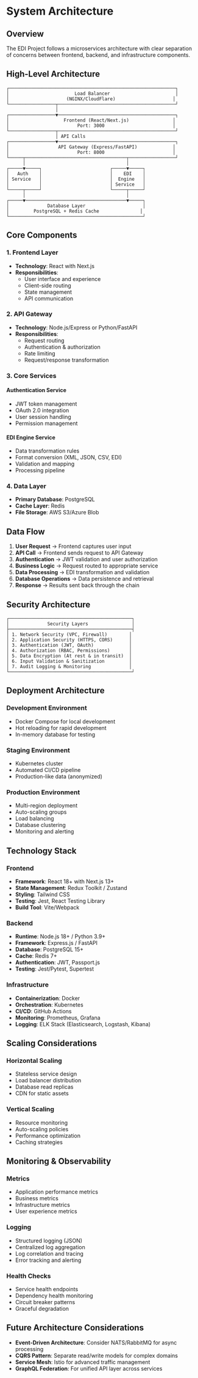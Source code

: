 # System Architecture

## Overview

The EDI Project follows a microservices architecture with clear separation of concerns between frontend, backend, and infrastructure components.

## High-Level Architecture

```
┌─────────────────────────────────────────────────────────────┐
│                        Load Balancer                        │
│                     (NGINX/CloudFlare)                     │
└─────────────────┬───────────────────────────────────────────┘
                  │
┌─────────────────▼───────────────────────────────────────────┐
│                    Frontend (React/Next.js)                │
│                         Port: 3000                         │
└─────────────────┬───────────────────────────────────────────┘
                  │ API Calls
┌─────────────────▼───────────────────────────────────────────┐
│                  API Gateway (Express/FastAPI)             │
│                         Port: 8000                         │
└─────┬─────────────────────────────────────┬─────────────────┘
      │                                     │
┌─────▼─────┐                         ┌─────▼─────┐
│   Auth    │                         │    EDI    │
│ Service   │                         │  Engine   │
│           │                         │ Service   │
└─────┬─────┘                         └─────┬─────┘
      │                                     │
┌─────▼─────────────────────────────────────▼─────┐
│              Database Layer                     │
│         PostgreSQL + Redis Cache               │
└─────────────────────────────────────────────────┘
```

## Core Components

### 1. Frontend Layer
- **Technology**: React with Next.js
- **Responsibilities**:
  - User interface and experience
  - Client-side routing
  - State management
  - API communication

### 2. API Gateway
- **Technology**: Node.js/Express or Python/FastAPI
- **Responsibilities**:
  - Request routing
  - Authentication & authorization
  - Rate limiting
  - Request/response transformation

### 3. Core Services

#### Authentication Service
- JWT token management
- OAuth 2.0 integration
- User session handling
- Permission management

#### EDI Engine Service
- Data transformation rules
- Format conversion (XML, JSON, CSV, EDI)
- Validation and mapping
- Processing pipeline

### 4. Data Layer
- **Primary Database**: PostgreSQL
- **Cache Layer**: Redis
- **File Storage**: AWS S3/Azure Blob

## Data Flow

1. **User Request** → Frontend captures user input
2. **API Call** → Frontend sends request to API Gateway
3. **Authentication** → JWT validation and user authorization
4. **Business Logic** → Request routed to appropriate service
5. **Data Processing** → EDI transformation and validation
6. **Database Operations** → Data persistence and retrieval
7. **Response** → Results sent back through the chain

## Security Architecture

```
┌─────────────────────────────────────────────┐
│              Security Layers                │
├─────────────────────────────────────────────┤
│ 1. Network Security (VPC, Firewall)        │
│ 2. Application Security (HTTPS, CORS)      │
│ 3. Authentication (JWT, OAuth)             │
│ 4. Authorization (RBAC, Permissions)       │
│ 5. Data Encryption (At rest & in transit)  │
│ 6. Input Validation & Sanitization         │
│ 7. Audit Logging & Monitoring              │
└─────────────────────────────────────────────┘
```

## Deployment Architecture

### Development Environment
- Docker Compose for local development
- Hot reloading for rapid development
- In-memory database for testing

### Staging Environment
- Kubernetes cluster
- Automated CI/CD pipeline
- Production-like data (anonymized)

### Production Environment
- Multi-region deployment
- Auto-scaling groups
- Load balancing
- Database clustering
- Monitoring and alerting

## Technology Stack

### Frontend
- **Framework**: React 18+ with Next.js 13+
- **State Management**: Redux Toolkit / Zustand
- **Styling**: Tailwind CSS
- **Testing**: Jest, React Testing Library
- **Build Tool**: Vite/Webpack

### Backend
- **Runtime**: Node.js 18+ / Python 3.9+
- **Framework**: Express.js / FastAPI
- **Database**: PostgreSQL 15+
- **Cache**: Redis 7+
- **Authentication**: JWT, Passport.js
- **Testing**: Jest/Pytest, Supertest

### Infrastructure
- **Containerization**: Docker
- **Orchestration**: Kubernetes
- **CI/CD**: GitHub Actions
- **Monitoring**: Prometheus, Grafana
- **Logging**: ELK Stack (Elasticsearch, Logstash, Kibana)

## Scaling Considerations

### Horizontal Scaling
- Stateless service design
- Load balancer distribution
- Database read replicas
- CDN for static assets

### Vertical Scaling
- Resource monitoring
- Auto-scaling policies
- Performance optimization
- Caching strategies

## Monitoring & Observability

### Metrics
- Application performance metrics
- Business metrics
- Infrastructure metrics
- User experience metrics

### Logging
- Structured logging (JSON)
- Centralized log aggregation
- Log correlation and tracing
- Error tracking and alerting

### Health Checks
- Service health endpoints
- Dependency health monitoring
- Circuit breaker patterns
- Graceful degradation

## Future Architecture Considerations

- **Event-Driven Architecture**: Consider NATS/RabbitMQ for async processing
- **CQRS Pattern**: Separate read/write models for complex domains
- **Service Mesh**: Istio for advanced traffic management
- **GraphQL Federation**: For unified API layer across services
